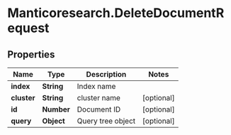 # Manticoresearch.DeleteDocumentRequest

## Properties

Name | Type | Description | Notes
------------ | ------------- | ------------- | -------------
**index** | **String** | Index name | 
**cluster** | **String** | cluster name | [optional] 
**id** | **Number** | Document ID | [optional] 
**query** | **Object** | Query tree object | [optional] 


